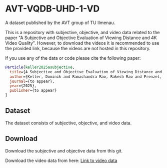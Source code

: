 # AVT-VQDB-UHD-1-VD
A dataset published by the AVT group of TU Ilmenau.

This is a repository with subjective, objective, and video data related to the paper "A Subjective and Objective Evaluation of Viewing Distance and 4K Video Quality".
However, to download the videos it is recommended to use the provided link, because the videos are not hosted in this repository.

If you use any of the data or code please cite the following paper:

```bibtex
@article{keller2025asubjective,
  title={A Subjective and Objective Evaluation of Viewing Distance and 4K Video Quality},
  author={Keller, Dominik and Ramachandra Rao, Rakesh Rao and Prenzel, Julius and Raake, Alexander},
  journal={to appear},
  year={2025},
  publisher={to appear}
}
```


## Dataset
The dataset consists of subjective, objective, and video data.

## Download
Download the subjective and objective data from this git. 

Download the video data from here: [Link to video data](https://forms.gle/ohAPX8hpZsebVmNg8)
